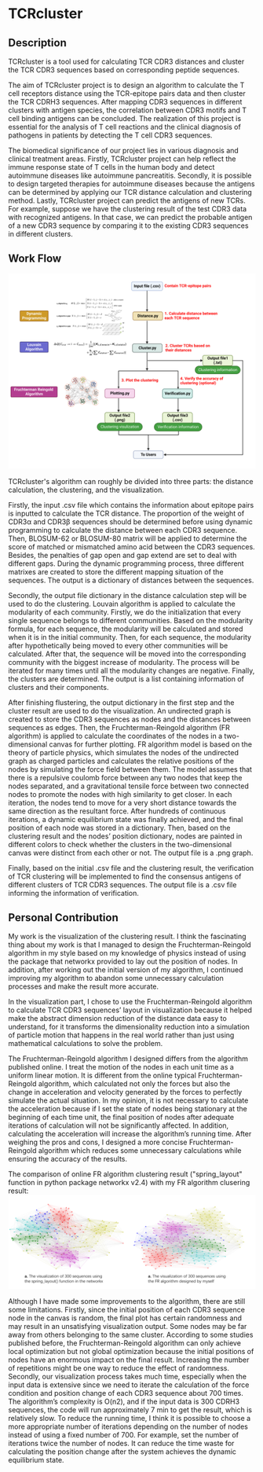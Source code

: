 # TCRcluster

## Description
TCRcluster is a tool used for calculating TCR CDR3 distances and cluster the TCR CDR3 sequences based on corresponding peptide sequences.

The aim of TCRcluster project is to design an algorithm to calculate the T cell receptors distance using the TCR-epitope pairs data and then cluster the TCR CDRH3 sequences. After mapping CDR3 sequences in different clusters with antigen species, the correlation between CDR3 motifs and T cell binding antigens can be concluded. The realization of this project is essential for the analysis of T cell reactions and the clinical diagnosis of pathogens in patients by detecting the T cell CDR3 sequences.

The biomedical significance of our project lies in various diagnosis and clinical treatment areas.
Firstly, TCRcluster project can help reflect the immune response state of T cells in the human body and detect autoimmune diseases like autoimmune pancreatitis. Secondly, it is possible to design targeted therapies for autoimmune diseases because the antigens can be determined by applying our TCR distance calculation and clustering method. Lastly, TCRcluster project can predict the antigens of new TCRs. For example, suppose we have the clustering result of the test CDR3 data with recognized antigens. In that
case, we can predict the probable antigen of a new CDR3 sequence by comparing it to the existing CDR3 sequences in different clusters.

## Work Flow
![image](https://github.com/HZH2573949863/TCRcluster/blob/main/flow.png)

TCRcluster's algorithm can roughly be divided into three parts: the distance calculation, the clustering, and the visualization. 

Firstly, the input .csv file which contains the information about epitope pairs is inputted to calculate the TCR distance. The proportion of the weight of CDR3α and CDR3β sequences should be determined before using dynamic programming to calculate the distance between each CDR3 sequence. Then, BLOSUM-62 or BLOSUM-80 matrix will be applied to determine the score of matched or mismatched amino acid between the CDR3 sequences. Besides, the penalties of gap open and gap extend are set to deal with different
gaps. During the dynamic programming process, three different matrixes are created to store the different mapping situation of the sequences. The output is a dictionary of distances between the sequences.  

Secondly, the output file dictionary in the distance calculation step will be used to do the clustering. Louvain algorithm is applied to calculate the modularity of each community. Firstly, we do the initialization that every single sequence belongs to different communities. Based on the modularity formula, for each sequence, the modularity will be calculated and stored when it is in the initial community. Then, for each sequence, the modularity after hypothetically being moved to every other communities will be calculated. After that, the sequence will be moved into the corresponding community with the biggest increase of modularity. The process will be iterated for many times until all the modularity changes are negative. Finally, the clusters are determined. The output is a list containing information of clusters and their components.

After finishing flustering, the output dictionary in the first step and the cluster result are used to do the visualization. An undirected graph is created to store the CDR3 sequences as nodes and the distances between sequences as edges. Then, the Fruchterman-Reingold algorithm (FR algorithm) is applied to calculate the coordinates of the nodes in a two-dimensional canvas for further plotting. FR algorithm model is based on the theory of particle physics, which simulates the nodes of the undirected graph as charged particles and calculates the relative positions of the nodes by simulating the force field between them. The model assumes that there is a repulsive coulomb force between any two nodes that keep the nodes separated, and a gravitational tensile force between two connected nodes to promote the nodes with high similarity to get closer. In each iteration, the nodes tend to move for a very short distance towards the same direction as the resultant force. After hundreds of continuous iterations, a dynamic equilibrium state was finally achieved, and the final position of each node was stored in a dictionary. Then, based on the clustering result and the nodes’ position dictionary, nodes are painted in different colors to check whether the clusters in the two-dimensional canvas were distinct from each other or not. The output file is a .png graph.

Finally, based on the initial .csv file and the clustering result, the verification of TCR clustering will be implemented to find the consensus antigens of different clusters of TCR CDR3 sequences. The output file is a .csv file informing the information of verification.


## Personal Contribution
My work is the visualization of the clustering result. I think the fascinating thing about my work is that I managed to design the Fruchterman-Reingold algorithm in my style based on my knowledge of physics instead of using the package that networkx provided to lay out the position of nodes. In addition, after working out the initial version of my algorithm, I continued improving my algorithm to abandon some unnecessary calculation processes and make the result more accurate.

In the visualization part, I chose to use the Fruchterman-Reingold algorithm to calculate TCR CDR3 sequences’ layout in visualization because it helped make the abstract dimension reduction of the distance data easy to understand, for it transforms the dimensionality reduction into a simulation of particle motion that happens in the real world rather than just using mathematical calculations to solve the problem. 

The Fruchterman-Reingold algorithm I designed differs from the algorithm published online. I treat the motion of the nodes in each unit time as a uniform linear motion. It is different from the online typical Fruchterman-Reingold algorithm, which calculated not only the forces but also the change in acceleration and velocity generated by the forces to perfectly simulate the actual situation. In my opinion, it is not necessary to calculate the acceleration because if I set the state of nodes being stationary at the beginning of each time unit, the final position of nodes after adequate iterations of calculation will not be significantly affected. In addition, calculating the acceleration will increase the algorithm’s running time. After weighing the pros and cons, I designed a more concise Fruchterman-Reingold algorithm which reduces some unnecessary calculations while ensuring the accuracy of the results. 

The comparison of online FR algorithm clustering result ("spring_layout" function in python package networkx v2.4) with my FR algorithm clusering result:
![image](https://github.com/HZH2573949863/TCRcluster/blob/main/comparison%20of%20FR%20algorithm.png)

Although I have made some improvements to the algorithm, there are still some limitations. Firstly, since the initial position of each CDR3 sequence node in the canvas is random, the final plot has certain randomness and may result in an unsatisfying visualization output. Some nodes may be far away from others belonging to the same cluster. According to some studies published before, the Fruchterman-Reingold algorithm can only achieve local optimization but not global optimization because the initial positions of nodes have an enormous impact on the final result. Increasing the number of repetitions might be one way to reduce the effect of randomness. Secondly, our visualization process takes much
time, especially when the input data is extensive since we need to iterate the calculation of the force condition and position change of each CDR3 sequence about 700 times. The algorithm’s complexity is O(n2), and if the input data is 300 CDRH3 sequences, the code will run approximately 7 min to get the result, which is relatively slow. To reduce the running time, I think it is possible to choose a more appropriate number of iterations depending on the number of nodes instead of using a fixed number of 700. For example, set the number of iterations twice the number of nodes. It can reduce the time waste for calculating the position change after the system achieves the dynamic equilibrium state.
